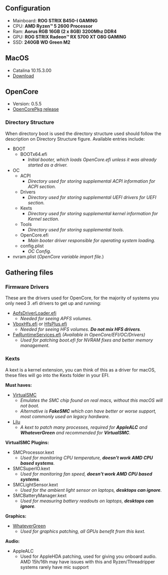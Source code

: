 ## Configuration

- Mainboard: **ROG STRIX B450-I GAMING**
- CPU:       **AMD Ryzen™ 5 2600 Processor**
- Ram:       **Aorus RGB 16GB (2 x 8GB) 3200Mhz DDR4**
- GPU:       **ROG STRIX Radeon™ RX 5700 XT O8G GAMING**
- SSD:       **240GB WD Green M2**


## MacOS

- Catalina 10.15.3.00
- [Download](https://github.com/AnhDT0407/Hackintosh/edit/master/readme.md)


## OpenCore

- Version: 0.5.5
- [OpenCorePkg release](https://github.com/acidanthera/OpenCorePkg/releases)

### Directory Structure

When directory boot is used the directory structure used should follow the description on Directory Structure figure. Available entries include:

- BOOT
  - BOOTx64.efi
    - _Initial booter, which loads OpenCore.efi unless it was already started as a driver._
- OC
  - ACPI
    - _Directory used for storing supplemental ACPI information for ACPI section._
  - Drivers
    - _Directory used for storing supplemental UEFI drivers for UEFI section._
  - Kexts
    - _Directory used for storing supplemental kernel information for Kernel section._
  - Tools
    - _Directory used for storing supplemental tools._
  - OpenCore.efi
    - _Main booter driver responsible for operating system loading._
  - config.plist
    - _OC Config._
- nvram.plist (_OpenCore variable import file._)


## Gathering files

### Firmware Drivers

These are the drivers used for OpenCore, for the majority of systems you only need 3 .efi drivers to get up and running:

- [ApfsDriverLoader.efi](https://github.com/acidanthera/AppleSupportPkg/releases)
  - _Needed for seeing APFS volumes._
- [VboxHfs.efi](https://github.com/acidanthera/AppleSupportPkg/releases) or [HfsPlus.efi](https://cdn.discordapp.com/attachments/606452360495104000/633621011887292416/HFSPlus.efi)
  - _Needed for seeing HFS volumes. **Do not mix HFS drivers**._
- [FwRuntimeServices.efi](https://github.com/acidanthera/OpenCorePkg/releases) _(Available in OpenCore/EFI/OC/Drivers)_
  - _Used for patching boot.efi for NVRAM fixes and better memory management._

### Kexts

A kext is a kernel extension, you can think of this as a driver for macOS, these files will go into the Kexts folder in your EFI.

**Must haves:**

- [VirtualSMC](https://github.com/acidanthera/VirtualSMC/releases)
  - _Emulates the SMC chip found on real macs, without this macOS will not boot._
  - _Alternative is **FakeSMC** which can have better or worse support, most commonly used on legacy hardware._
- [Lilu](https://github.com/acidanthera/Lilu/releases)
  - _A kext to patch many processes, required for **AppleALC** and **WhateverGreen** and recommended for **VirtualSMC**._
  
**VirtualSMC Plugins:**

- SMCProcessor.kext
  - _Used for monitoring CPU temperature, **doesn't work AMD CPU based systems**._
- SMCSuperIO.kext
  - _Used for monitoring fan speed, **doesn't work AMD CPU based systems**._
- SMCLightSensor.kext
  - _Used for the ambient light sensor on laptops, **desktops can ignore**._
- SMCBatteryManager.kext
  - _Used for measuring battery readouts on laptops, **desktops can ignore**._
  
**Graphics:**

- [WhateverGreen](https://github.com/acidanthera/WhateverGreen/releases)
  - _Used for graphics patching, all GPUs benefit from this kext._
  
**Audio:**

  - AppleALC
    - Used for AppleHDA patching, used for giving you onboard audio. AMD 15h/16h may have issues with this and Ryzen/Threadripper systems rarely have mic support

